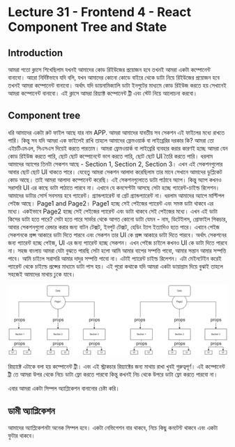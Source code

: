 # Lecture 31 - Frontend 4 - React Component Tree and State

## Introduction

আমরা গতো ক্লাসে শিখেছিলাম যখনই আমাদের কোড রিইউজের প্রয়োজন হবে তখনই আমরা একটা কম্পোনেন্ট বানাবো। আরো নির্দিষ্টভাবে যদি বলি, যখন আমাদের কোনো কোডে বাইরে থেকে ডাটা নিয়ে রিইউজের প্রয়োজন হবে তখনই আমরা কম্পোনেন্ট বানাবো। অর্থাৎ যদি ডায়নামিক্যালি ডাটা ইনপুটের মাধ্যমে কোড রিইউজ করতে হয় সেখানেই আমরা কম্পোনেন্ট বানাবো। এই ক্লাসে আমরা রিয়্যাক্ট কম্পোনেন্ট ট্রী এবং স্টেট নিয়ে আলোচনা করবো।

## Component tree

ধরি আমাদের একটা রুট ফাইল আছে যার নাম APP. আমরা আমাদের যাবতীয় সব সেকশন এই ফাইলের মধ্যে রাখতে পারি। কিন্তু সব যদি আমরা এক ফাইলেই রাখি তাহলে আমাদের ফ্রেমওয়ার্ক বা লাইব্রেরির দরকার কি? আমরা তো এইচটিএমএল, সিএসএস দিয়েই করতে পারতাম। আমরা ফ্রেমওয়ার্ক বা লাইব্রেরি ব্যবহার করার কারণই হচ্ছে আমরা যেন কোড রিইউজ করতে পারি, ছোট ছোট কম্পোনেন্টে ভাগ করতে পারি, ছোট ছোট UI তৈরি করতে পারি। ধরলাম আমাদের অ্যাপের তিনটা সেকশন আছে - Section 1, Section 2, Section 3। এখন এই সেকশনগুলোর আবার ছোট ছোট UI থাকতে পারে। যেহেতু আমরা সেকশন আলাদা করেছিলাম তার মানে সেখানে আমাদের ডুপ্লিকেট কোড আছে। তাই আমরা আলাদা কম্পোনেন্ট করেছি। এই সেকশনগুলোতে ডাটা পাঠাবে অ্যাপ। কিন্তু অ্যাপ কখনও সরাসরি UI এর কাছে ডাটা পাঠাতে পারবে না। এখানে যে কনসেপ্টটা আসছে সেটা হচ্ছে প্যারেন্ট-চাইল্ড রিলেশন। আমাদের ডাটার সোর্স সবসময় হবে প্যারেন্ট। গ্র্যান্ডপ্যারেন্ট বা গ্রেট গ্র্যান্ডপ্যারেন্ট না। ধরলাম আমাদের অ্যাপে মাল্টিপল পেইজ আছে। Page1 and Page2। Page1 হচ্ছে সেই পেইজের প্যারেন্ট এবং সমস্ত ডাটা থাকবে এর মধ্যে। একইভাবে Page2 হচ্ছে সেই পেইজের প্যারেন্ট এবং ডাটা থাকবে সেই পেইজের মধ্যে। এখন এই ডাটা কিসের ডাটা হতে পারে? সেটা হতে পারে সার্ভার থেকে আগত কোনো ডাটা যেমন - নাম, ডিটেইলস, প্রোফাইল পিকচার, আবার সেকশনগুলো রেন্ডার করার জন্য বাটন টেক্সট, ইনপুট টেক্সট, হেডিং ট্যাগ ইত্যাদিও হতে পারে। এখানে পেইজ সেকশনকে প্রপ্স আকারে ডাটা দিতে পারবে এবং সেকশন তার UI কে প্রপ্স আকারে ডাটা দিতে পারবে। অর্থাৎ সেকশনের জন্য প্যারেন্ট হচ্ছে পেইজ, UI এর জন্য প্যারেন্ট হচ্ছে সেকশন। এখন পেইজ চাইলে কখনও UI কে ডাটা দিতে পারবে না। সহজ বাংলায় আমরা যেটা বুঝতে পারছি সেটা হলো আমি আমার বাপের সম্পত্তি পাবো, আমার সন্তান আমার সম্পত্তি পাবে। আমি চাইলে সরাসরি আমার দাদুর সম্পত্তি পাবো না। এটাই প্যারেন্ট চাইল্ড রিলেশন। এটা মেইনটেইন করেই প্যারেন্ট থেকে চাইল্ডে প্রপ্সের মাধ্যমে ডাটা পাস হয়। এই পুরো কথাকে যদি আমরা একটা ডায়াগ্রাম দিয়ে বুঝাই তাহলে সহজেই আমাদের মাথায় ঢুকে যাবে।

![comp-tree](./images/comp-tree.jpg)

রিয়্যাক্টে এটাকে বলা হয় কম্পোনেন্ট ট্রী। এবং এই স্ট্রাকচার রিয়্যাক্টের জন্য মাথায় রাখা খুবই গুরুত্বপূর্ণ। এই কম্পোনেন্ট ট্রী তে আমরা উপর থেকে নিচে ডাটা ফ্লো করতে পারবো কিন্তু কখনই নিচ থেকে উপরে ডাটা ফ্লো করতে পারবো না।

এবার আমরা একটা সিম্পল অ্যাপ্লিকেশন বানানোর চেষ্টা করি।

## ডামী অ্যাপ্লিকেশন

আমাদের অ্যাপ্লিকেশনটা অনেক সিম্পল হবে। একটা নেভিগেশন বার থাকবে, নিচে কিছু কনটেন্ট থাকবে এবং একটা ফুটার থাকবে।
